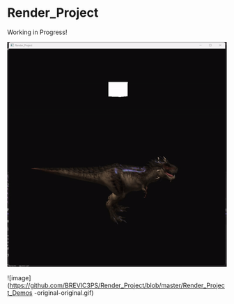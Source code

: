 # Render_Project

Working in Progress!

![image](https://github.com/BREVIC3PS/Render_Project/blob/master/Domenstration.gif)


![image](https://github.com/BREVIC3PS/Render_Project/blob/master/Render_Project_Demos -original-original.gif)
